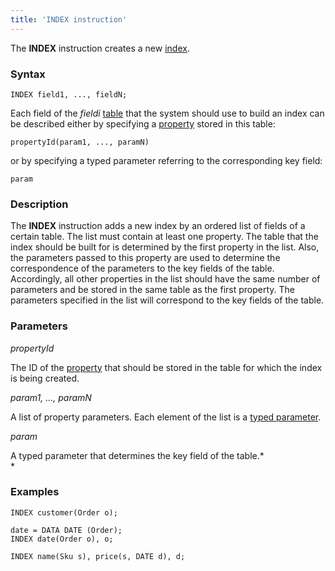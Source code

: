 ```yaml
---
title: 'INDEX instruction'
---
```


The **INDEX** instruction creates a new [index](Indexes.md).

### Syntax

    INDEX field1, ..., fieldN;

Each field of the *fieldi* [table](Tables.md) that the system should use to build an index can be described either by specifying a [property](Properties.md) stored in this table:

    propertyId(param1, ..., paramN)

or by specifying a typed parameter referring to the corresponding key field: 

    param

### Description

The  **INDEX** instruction adds a new index by an ordered list of fields of a certain table. The list must contain at least one property. The table that the index should be built for is determined by the first property in the list. Also, the parameters passed to this property are used to determine the correspondence of the parameters to the key fields of the table. Accordingly, all other properties in the list should have the same number of parameters and be stored in the same table as the first property. The parameters specified in the list will correspond to the key fields of the table.

### Parameters

*propertyId*

The ID of the [property](IDs.md#propertyid-broken) that should be stored in the table for which the index is being created.

*param1, ..., paramN*

A list of property parameters. Each element of the list is a [typed parameter](IDs.md#paramid-broken).

*param*

A typed parameter that determines the key field of the table.*  
*

### Examples


```lsf
INDEX customer(Order o);

date = DATA DATE (Order);
INDEX date(Order o), o;

INDEX name(Sku s), price(s, DATE d), d;
```

  
